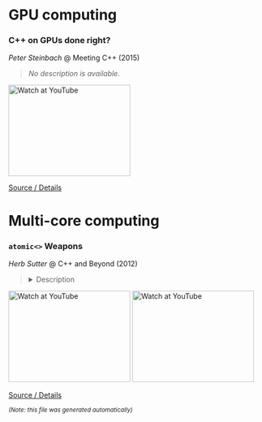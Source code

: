 # GPU computing
### C++ on GPUs done right?

*Peter Steinbach* @ Meeting C++ (2015)

> *No description is available.*

<a href="http://www.youtube.com/watch?feature=player_embedded&v=z43l_LaOqnM" target="_blank"><img src="http://img.youtube.com/vi/z43l_LaOqnM/0.jpg" alt="Watch at YouTube" width="240" height="180"></a> 

[Source / Details](https://github.com/psteinb/meetingcpp2015)

# Multi-core computing
### `atomic<>` Weapons

*Herb Sutter* @ C++ and Beyond (2012)

> <details><summary>Description</summary>**The facts.** The C++11 memory model and what it requires you to do to make sure your code is correct and stays correct. We'll include clear answers to several FAQs: "how do the compiler and hardware cooperate to remember how to respect these rules?", "what is a race condition?", and the ageless one-hand-clapping question "how is a race condition like a debugger?" **The tools.** The deep interrelationships and fundamental tradeoffs among mutexes, atomics, and fences/barriers. I'll try to convince you why standalone memory barriers are bad, and why barriers should always be associated with a specific load or store. **The unspeakables.** I'll grudgingly and reluctantly talk about the Thing I Said I'd Never Teach That Programmers Should Never Need To Now: relaxed atomics. Don't use them! If you can avoid it. But here's what you need to know, even though it would be nice if you didn't need to know it. *The rapidly-changing hardware reality.* How locks and atomics map to hardware instructions on ARM and x86/x64, and throw in POWER and Itanium for good measure &mdash; and I'll cover how and why the answers are actually different last year and this year, and how they will likely be different again a few years from now. We'll cover how the latest CPU and GPU hardware memory models are rapidly evolving, and how this directly affects C++ programmers.</details>

<a href="http://www.youtube.com/watch?feature=player_embedded&v=A8eCGOqgvH4" target="_blank"><img src="http://img.youtube.com/vi/A8eCGOqgvH4/0.jpg" alt="Watch at YouTube" width="240" height="180"></a> <a href="http://www.youtube.com/watch?feature=player_embedded&v=KeLBd2EJLOU" target="_blank"><img src="http://img.youtube.com/vi/KeLBd2EJLOU/0.jpg" alt="Watch at YouTube" width="240" height="180"></a> 

[Source / Details](https://channel9.msdn.com/Shows/Going+Deep/Cpp-and-Beyond-2012-Herb-Sutter-atomic-Weapons-1-of-2)

<sub>*(Note: this file was generated automatically)*</sub>